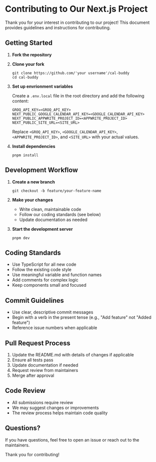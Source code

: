 # Contributing to Our Next.js Project

Thank you for your interest in contributing to our project! This document provides guidelines and instructions for contributing.

## Getting Started

1. **Fork the repository**
2. **Clone your fork**

   ```
   git clone https://github.com/'your username'/cal-buddy
   cd cal-buddy
   ```

3. **Set up envrionment variables**

   Create a `.env.local` file in the root directory and add the following content:

   ```
   GROQ_API_KEY=<GROQ_API_KEY>
   NEXT_PUBLIC_GOOGLE_CALENDAR_API_KEY=<GOOGLE_CALENDAR_API_KEY>
   NEXT_PUBLIC_APPWRITE_PROJECT_ID=<APPWRITE_PROJECT_ID>
   NEXT_PUBLIC_SITE_URL=<SITE_URL>
   ```

   Replace `<GROQ_API_KEY>`, `<GOOGLE_CALENDAR_API_KEY>`, `<APPWRITE_PROJECT_ID>`, and `<SITE_URL>` with your actual values.

4. **Install dependencies**

   ```
   pnpm install
   ```

## Development Workflow

1. **Create a new branch**

   ```
   git checkout -b feature/your-feature-name
   ```

2. **Make your changes**

   - Write clean, maintainable code
   - Follow our coding standards (see below)
   - Update documentation as needed

3. **Start the development server**
   ```
   pnpm dev
   ```

## Coding Standards

- Use TypeScript for all new code
- Follow the existing code style
- Use meaningful variable and function names
- Add comments for complex logic
- Keep components small and focused

## Commit Guidelines

- Use clear, descriptive commit messages
- Begin with a verb in the present tense (e.g., "Add feature" not "Added feature")
- Reference issue numbers when applicable

## Pull Request Process

1. Update the README.md with details of changes if applicable
2. Ensure all tests pass
3. Update documentation if needed
4. Request review from maintainers
5. Merge after approval

## Code Review

- All submissions require review
- We may suggest changes or improvements
- The review process helps maintain code quality

## Questions?

If you have questions, feel free to open an issue or reach out to the maintainers.

Thank you for contributing!
